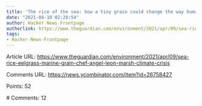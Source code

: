 ```yaml
---
title: 'The rice of the sea: how a tiny grain could change the way humanity eats'
date: "2021-04-10 02:28:54"
author: Hacker News Frontpage
authorlink: https://www.theguardian.com/environment/2021/apr/09/sea-rice-eelgrass-marine-grain-chef-angel-leon-marsh-climate-crisis
tags:
- Hacker-News-Frontpage
---
```


<p>Article URL: <a href="https://www.theguardian.com/environment/2021/apr/09/sea-rice-eelgrass-marine-grain-chef-angel-leon-marsh-climate-crisis">https://www.theguardian.com/environment/2021/apr/09/sea-rice-eelgrass-marine-grain-chef-angel-leon-marsh-climate-crisis</a></p>
<p>Comments URL: <a href="https://news.ycombinator.com/item?id=26758427">https://news.ycombinator.com/item?id=26758427</a></p>
<p>Points: 52</p>
<p># Comments: 12</p>
